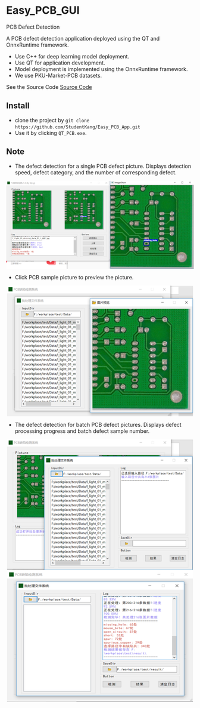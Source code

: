 # Easy_PCB_GUI

PCB Defect Detection

A PCB defect detection application deployed using the QT and OnnxRuntime framework.

* Use C++ for deep learning model deployment.
* Use QT for application development.
* Model deployment is implemented using the OnnxRuntime framework.
* We use PKU-Market-PCB datasets.

See the Source Code 
[Source Code](https://github.com/StudentKang/EasyPCB)

## Install

* clone the project by ```git clone https://github.com/StudentKang/Easy_PCB_App.git```
* Use it by clicking ```QT_PCB.exe```.

## Note

* The defect detection for a single PCB defect picture. Displays detection speed, defect category, and the number of corresponding defect.
<img src="./examples/single.png" align="center" alt="single" />

* Click PCB sample picture to preview the picture.

<div align="center"><img src="./examples/preview.png" align="center" alt="preview" width="500" height="350" /></div>

* The defect detection for batch PCB defect pictures. Displays defect processing progress and batch defect sample number.

<div align="center"><img src="./examples/batch.png" alt="batch" width="500" height="350" /></div>
<div align="center"><img src="./examples/detection.png" alt="detection" width="500" height="350" /></div>

